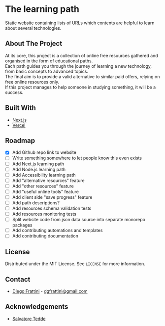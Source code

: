 # The learning path

Static website containing lists of URLs which contents are helpful to learn about several technologies.

## About The Project

At its core, this project is a collection of online free resources gathered and organised in the form of educational paths.
<br/>
Each path guides you through the journey of learning a new technology, from basic concepts to advanced topics.
<br/>
The final aim is to provide a valid alternative to similar paid offers, relying on free online resources only.
<br/>
If this project manages to help someone in studying something, it will be a success.

## Built With

* [Next.js](https://nextjs.org/)
* [Vercel](https://vercel.com/)

## Roadmap

- [x] Add Github repo link to website
- [ ] Write something somewhere to let people know this even exists
- [ ] Add Next.js learning path
- [ ] Add Node.js learning path
- [ ] Add Accessibility learning path
- [ ] Add "alternative resources" feature
- [ ] Add "other resources" feature
- [ ] Add "useful online tools" feature
- [ ] Add client side "save progress" feature
- [ ] Add path descriptions?
- [ ] Add resources schema validation tests
- [ ] Add resources monitoring tests
- [ ] Split website code from json data source into separate monorepo packages
- [ ] Add contributing automations and templates
- [ ] Add contributing documentation

## License

Distributed under the MIT License. See `LICENSE` for more information.

## Contact

* [Diego Frattini](https://github.com/Tolomeo) - dgfrattini@gmail.com

## Acknowledgements

* [Salvatore Tedde](https://microcipcip.digital)
